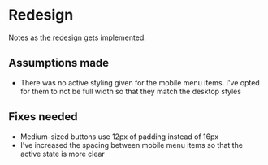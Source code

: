 # Redesign

Notes as [the redesign](https://github.com/tampadevs/talent.tampa.dev/milestone/5) gets implemented.

## Assumptions made

* There was no active styling given for the mobile menu items. I've opted for them to not be full width so that they match the desktop styles

## Fixes needed

* Medium-sized buttons use 12px of padding instead of 16px
* I've increased the spacing between mobile menu items so that the active state is more clear
